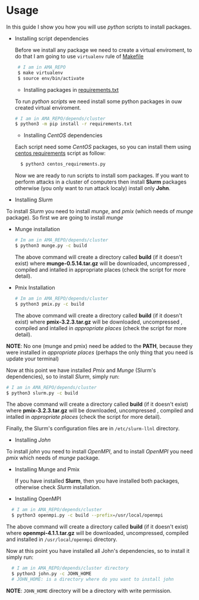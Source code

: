 # Usage
In this guide I show you how you will use *python* scripts to install packages.
* Installing script dependencies

  Before we install any package we need to create a virtual enviroment, to do that I am going to use `virtualenv` rule of [Makefile](https://github.com/fpolit/ama-framework/blob/master/Makefile)
  ```bash
   # I am in AMA_REPO
   $ make virtualenv
   $ source env/bin/activate
  ```
  * Installing packages in [requirements.txt](https://github.com/fpolit/ama-framework/blob/master/depends/cluster/requirements.txt)
  
  To run *python scripts* we need install some python packages in ouw created virtual enviroment.
  ```bash
  # I am in AMA_REPO/depends/cluster
  $ python3 -m pip install -r requirements.txt
  ```
  
  * Installing *CentOS* dependencies  
  
  Each script need some *CentOS* packages, so you can install them using [centos requirements](https://github.com/fpolit/ama-framework/blob/master/depends/cluster/centos_requirements.py) script as follow:
  ```bash
    $ python3 centos_requirements.py
  ```
  
  Now we are ready to run scripts to install som packages. If you want to perform attacks in a cluster of computers then install **Slurm** packages 
  otherwise (you only want to run attack localy) install only **John**.

* Installing *Slurm*

To install *Slurm* you need to install *munge*, and *pmix* (which needs of *munge* package). So first we are going to install *munge*
  * Munge installation
  
    ```bash
    # Im am in AMA_REPO/depends/cluster
    $ python3 munge.py -c build
    ```
    The above command will create a directory called **build** (if it doesn't exist) where **munge-0.5.14.tar.gz** will be downloaded, uncompressed , 
    compiled and intalled in appropriate places (check the script for more detail).
    
  * Pmix Installation
  
    ```bash
    # Im am in AMA_REPO/depends/cluster
    $ python3 pmix.py -c build
    ```
    The above command will create a directory called **build** (if it doesn't exist) where **pmix-3.2.3.tar.gz** will be downloaded, uncompressed , 
    compiled and intalled in *appropriate places* (check the script for more detail).

**NOTE**:
No one (munge and pmix) need be added to the **PATH**, because they were installed in *appropriate places* (perhaps the only thing that you need is update your terminal) 

Now at this point we have installed *Pmix* and *Munge* (Slurm's dependencies), so to install *Slurm*, simply run:
```bash
# I am in AMA_REPO/depends/cluster
$ python3 slurm.py -c build
```
The above command will create a directory called **build** (if it doesn't exist) where **pmix-3.2.3.tar.gz** will be downloaded, uncompressed , 
compiled and intalled in *appropriate places* (check the script for more detail).

Finally, the Slurm's configuration files are in `/etc/slurm-llnl` directory.

* Installing *John*

To install *john* you need to install *OpenMPI*, and to install *OpenMPI* you need *pmix* which needs of *munge* package. 

  * Installing Munge and Pmix
 
    If you have installed **Slurm**, then you have installed both packages, otherwise check *Slurm* installation.
    
  * Installing OpenMPI
  
  ```bash
    # I am in AMA_REPO/depends/cluster
    $ python3 openmpi.py -c build --prefix=/usr/local/openmpi
  ```
  The above command will create a directory called **build** (if it doesn't exist) where **openmpi-4.1.1.tar.gz** will be downloaded, uncompressed, 
  compiled and installed in `/usr/local/openmpi` directory.
  
Now at this point you have installed all John's dependencies, so to install it simply run:
```bash
  # I am in AMA_REPO/depends/cluster directory 
  $ python3 john.py -c JOHN_HOME
  # JOHN_HOME: is a directory where do you want to install john
```

**NOTE**:
`JOHN_HOME` directory will be a directory with write permission.
